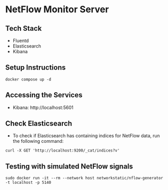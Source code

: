 # NetFlow Monitor Server

## Tech Stack

- Fluentd
- Elasticsearch
- Kibana

## Setup Instructions

```shell
docker compose up -d
```

## Accessing the Services

- Kibana: http://localhost:5601

## Check Elasticsearch

- To check if Elasticsearch has containing indices for NetFlow data, run the following command:

```shell
curl -X GET 'http://localhost:9200/_cat/indices?v'
```

## Testing with simulated NetFlow signals

```shell
sudo docker run -it --rm --network host networkstatic/nflow-generator -t localhost -p 5140
```
